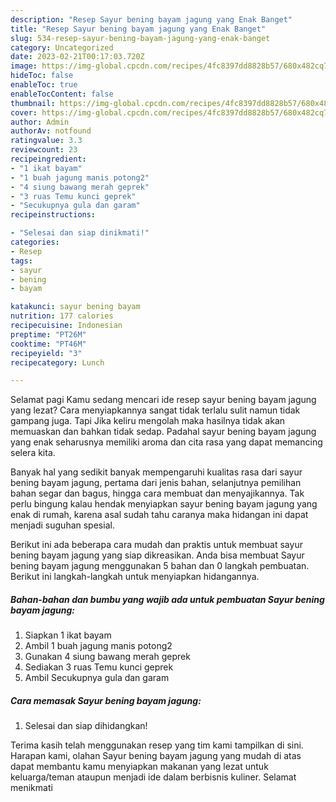 ```yaml
---
description: "Resep Sayur bening bayam jagung yang Enak Banget"
title: "Resep Sayur bening bayam jagung yang Enak Banget"
slug: 534-resep-sayur-bening-bayam-jagung-yang-enak-banget
category: Uncategorized
date: 2023-02-21T00:17:03.720Z
image: https://img-global.cpcdn.com/recipes/4fc8397dd8828b57/680x482cq70/sayur-bening-bayam-jagung-foto-resep-utama.jpg
hideToc: false
enableToc: true
enableTocContent: false
thumbnail: https://img-global.cpcdn.com/recipes/4fc8397dd8828b57/680x482cq70/sayur-bening-bayam-jagung-foto-resep-utama.jpg
cover: https://img-global.cpcdn.com/recipes/4fc8397dd8828b57/680x482cq70/sayur-bening-bayam-jagung-foto-resep-utama.jpg
author: Admin
authorAv: notfound
ratingvalue: 3.3
reviewcount: 23
recipeingredient:
- "1 ikat bayam"
- "1 buah jagung manis potong2"
- "4 siung bawang merah geprek"
- "3 ruas Temu kunci geprek"
- "Secukupnya gula dan garam"
recipeinstructions:

- "Selesai dan siap dinikmati!"
categories:
- Resep
tags:
- sayur
- bening
- bayam

katakunci: sayur bening bayam 
nutrition: 177 calories
recipecuisine: Indonesian
preptime: "PT26M"
cooktime: "PT46M"
recipeyield: "3"
recipecategory: Lunch

---
```



Selamat pagi Kamu sedang mencari ide resep sayur bening bayam jagung yang lezat? Cara menyiapkannya sangat tidak terlalu sulit namun tidak gampang juga. Tapi Jika keliru mengolah maka hasilnya tidak akan memuaskan dan bahkan tidak sedap. Padahal sayur bening bayam jagung yang enak seharusnya memiliki aroma dan cita rasa yang dapat memancing selera kita.


Banyak hal yang sedikit banyak mempengaruhi kualitas rasa dari sayur bening bayam jagung, pertama dari jenis bahan, selanjutnya pemilihan bahan segar dan bagus, hingga cara membuat dan menyajikannya. Tak perlu bingung kalau hendak menyiapkan sayur bening bayam jagung yang enak di rumah, karena asal sudah tahu caranya maka hidangan ini dapat menjadi suguhan spesial.




Berikut ini ada beberapa cara mudah dan praktis untuk membuat sayur bening bayam jagung yang siap dikreasikan. Anda bisa membuat Sayur bening bayam jagung menggunakan 5 bahan dan 0 langkah pembuatan. Berikut ini langkah-langkah untuk menyiapkan hidangannya.

<!--inarticleads1-->

##### Bahan-bahan dan bumbu yang wajib ada untuk pembuatan Sayur bening bayam jagung:

1. Siapkan 1 ikat bayam
1. Ambil 1 buah jagung manis potong2
1. Gunakan 4 siung bawang merah geprek
1. Sediakan 3 ruas Temu kunci geprek
1. Ambil Secukupnya gula dan garam




<!--inarticleads2-->

##### Cara memasak Sayur bening bayam jagung:


1. Selesai dan siap dihidangkan!



Terima kasih telah menggunakan resep yang tim kami tampilkan di sini. Harapan kami, olahan Sayur bening bayam jagung yang mudah di atas dapat membantu kamu menyiapkan makanan yang lezat untuk keluarga/teman ataupun menjadi ide dalam berbisnis kuliner. Selamat menikmati
